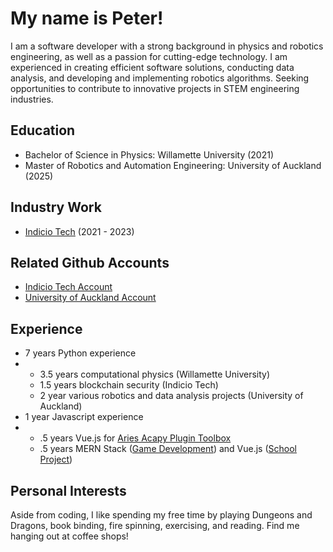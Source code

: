 # My name is Peter! 
I am a software developer with a strong background in physics and robotics engineering, as well as a passion for cutting-edge technology. 
I am experienced in creating efficient software solutions, conducting data analysis, and developing and implementing robotics algorithms. 
Seeking opportunities to contribute to innovative projects in STEM engineering industries.

## Education
- Bachelor of Science in Physics: Willamette University (2021)
- Master of Robotics and Automation Engineering: University of Auckland (2025)

## Industry Work
- [Indicio Tech](https://indicio.tech/) (2021 - 2023)

## Related Github Accounts
- [Indicio Tech Account](https://github.com/PeterStrob)
- [University of Auckland Account](https://github.com/Peterrrrrrrrrrrrrr)

## Experience
- 7 years Python experience
- - 3.5 years computational physics (Willamette University)
  - 1.5 years blockchain security (Indicio Tech)
  - 2 year various robotics and data analysis projects (University of Auckland)
 - 1 year Javascript experience
 - - .5 years Vue.js for [Aries Acapy Plugin Toolbox](https://github.com/hyperledger-archives/aries-acapy-plugin-toolbox)
   - .5 years MERN Stack ([Game Development](https://github.com/Meowiarty-Games/Purrlock-Holme-s-Cryptography-Agency)) and Vue.js ([School Project](https://github.com/UOA-CS732-SE750-Students-2024/cs732-assignment-Peterrrrrrrrrrrrrr))
  
## Personal Interests 
Aside from coding, I like spending my free time by playing Dungeons and Dragons, book binding, fire spinning, exercising, and reading. Find me hanging out at coffee shops!
